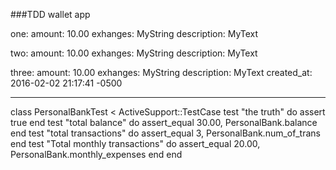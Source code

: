 ###TDD wallet app


one:
  amount: 10.00
  exhanges: MyString
  description: MyText

two:
  amount: 10.00
  exhanges: MyString
  description: MyText

three:
  amount: 10.00
  exhanges: MyString
  description: MyText
  created_at: 2016-02-02 21:17:41 -0500

-------------------------------------------------------------------------------

class PersonalBankTest < ActiveSupport::TestCase
  test "the truth" do
    assert true
  end
  test "total balance" do
    assert_equal 30.00, PersonalBank.balance
  end
  test "total transactions" do
      assert_equal 3, PersonalBank.num_of_trans
  end
  test "Total monthly transactions" do
    assert_equal 20.00, PersonalBank.monthly_expenses
  end
end
